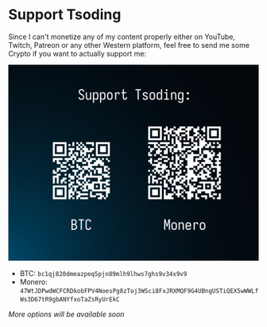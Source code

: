 # Support Tsoding

Since I can't monetize any of my content properly either on YouTube, Twitch, Patreon or any other Western platform, feel free to send me some Crypto if you want to actually support me:

![donate](./donate.png)

- BTC: `bc1qj820dmeazpeq5pjn89mlh9lhws7ghs9v34x9v9`
- Monero: `47WtJDPwdWCFCRDkobFPV4NoesPg8zToj3WSci8FxJRXMQF9G4UBngUSTiQEX5wWWLfWs3D67tR9gbANYfxoTaZsRyUrEkC`

*More options will be available soon*
